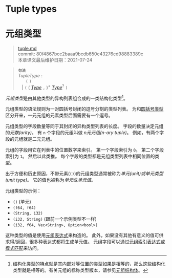 # Tuple types
# 元组类型

>[tuple.md](https://github.com/rust-lang/reference/blob/master/src/types/tuple.md)\
>commit: 80f4867bcc2baaa9bcdb650c43276cd98883389c \
>本章译文最后维护日期：2021-07-24

> **<sup>句法</sup>**\
> _TupleType_ :\
> &nbsp;&nbsp; &nbsp;&nbsp; `(` `)`\
> &nbsp;&nbsp; | `(` ( [_Type_] `,` )<sup>+</sup> [_Type_]<sup>?</sup> `)`

*元组类型*是由其他类型的异构列表组合成的一类结构化类型[^1]。

元组类型的语法规则为一对圆括号封闭的逗号分割的类型列表。
为和[圆括号类型][parenthesized type]区分开来，一元元组的元素类型后面需要有一个逗号。

元组类型的字段数量等同于其封闭的异构类型列表的长度。
字段的数量决定元组的*元数(arity)*。
有 `n` 个字段的元组叫做 *n元元组(n-ary tuple)*。
例如，有两个字段的元组就是二元元组。

元组的字段用它在列表中的位置数字来索引。
第一个字段索引为 `0`。
第二个字段索引为 `1`。
然后以此类推。
每个字段的类型都是元组类型列表中相同位置的类型。

出于方便和历史原因，不带元素(`()`)的元组类型通常被称为*单元(unit)*或*单元类型(unit type)*。
它的值也被称为*单元*或*单元值*。

元组类型的示例：

* `()` (单元)
* `(f64, f64)`
* `(String, i32)`
* `(i32, String)` (跟前一个示例类型不一样)
* `(i32, f64, Vec<String>, Option<bool>)`

这种类型的值是使用[元组表达式][tuple expression]来构造的。
此外，如果没有其他有意义的值可供求得/返回，很多种表达式都将生成单元值。
元组字段可以通过[元组索引表达式][tuple index expression]或[模式匹配][pattern matching]来访问。

[^1]: 结构化类型的特点就是其内部对等位置的类型如果是相等的，那么这些结构化类型就是相等的。有关元组的标称类型版本，请参见[元组结构体][tuple structs]。

[_Type_]: ../types.md#type-expressions
[parenthesized type]: ../types.md#parenthesized-types
[pattern matching]: ../patterns.md#tuple-patterns
[tuple expression]: ../expressions/tuple-expr.md#tuple-expressions
[tuple index expression]: ../expressions/tuple-expr.md#tuple-indexing-expressions
[tuple structs]: ./struct.md
